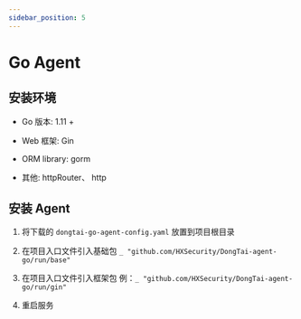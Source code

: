 ```yaml
---
sidebar_position: 5
---
```


# Go Agent

## 安装环境

* Go 版本: 1.11 +

* Web 框架: Gin

* ORM library: gorm

* 其他: httpRouter、 http

## 安装 Agent

1.  将下载的 `dongtai-go-agent-config.yaml` 放置到项目根目录

2.  在项目入口文件引入基础包 `_ "github.com/HXSecurity/DongTai-agent-go/run/base"`

3.  在项目入口文件引入框架包 例：`_ "github.com/HXSecurity/DongTai-agent-go/run/gin"`

4.  重启服务
